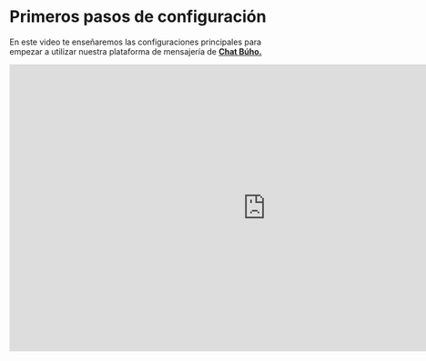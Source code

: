 # Primeros pasos de configuración
En este video te enseñaremos las configuraciones principales para empezar a utilizar nuestra plataforma de mensajería de  **[Chat Búho.](#)**

<p><iframe width="900" height="505" src="https://www.youtube.com/embed/sv4kggt1Oto" title="YouTube video player" frameborder="0" allow="accelerometer; autoplay; clipboard-write; encrypted-media; gyroscope; picture-in-picture; web-share" allowfullscreen="allowfullscreen"></iframe></p>


